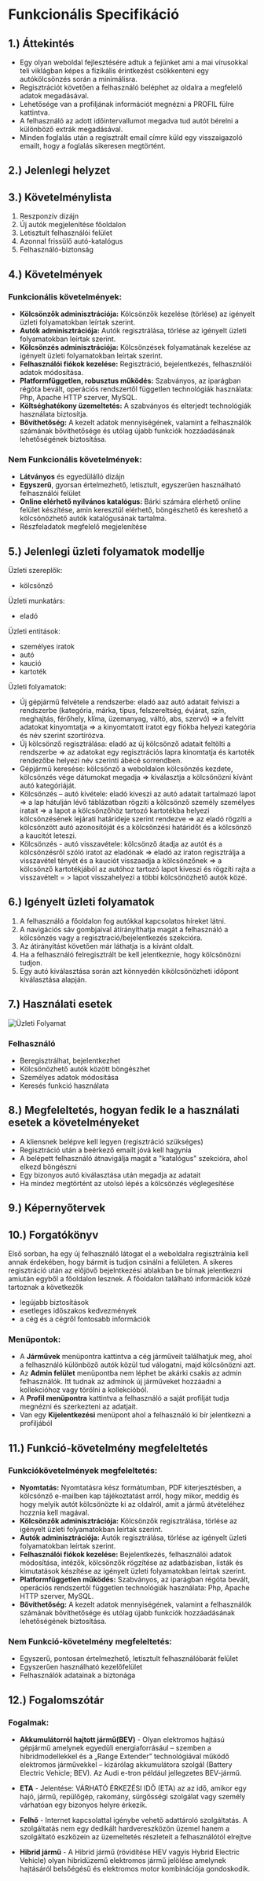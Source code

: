# Funkcionális Specifikáció
## 1.) Áttekintés
- Egy olyan weboldal fejlesztésére adtuk a fejünket ami a mai vírusokkal teli viklágban képes a fizikális érintkezést csökkenteni egy autókölcsönzés során a minimálisra.
- Regisztrációt követően a felhasználó beléphet az oldalra a megfelelő adatok megadásával.
- Lehetősége van a profiljának információt megnézni a PROFIL fülre kattintva.
- A felhasználó az adott időintervallumot megadva tud autót bérelni a különböző extrák megadásával.
- Minden foglalás után a regisztrált email címre küld egy visszaigazoló emailt, hogy a foglalás sikeresen megtörtént.
## 2.) Jelenlegi helyzet
## 3.) Követelménylista
 1. Reszponzív dizájn
 2. Új autók megjelenítése főoldalon
 3. Letisztult felhasználói felület
 4. Azonnal frissülő autó-katalógus
 5. Felhasználó-biztonság
 
## 4.) Követelmények
### Funkcionális követelmények:
- **Kölcsönzők adminisztrációja:** Kölcsönzők kezelése (törlése) az igényelt üzleti folyamatokban leírtak szerint.  
- **Autók adminisztrációja:** Autók regisztrálása, törlése az igényelt üzleti folyamatokban leírtak szerint.
- **Kölcsönzés adminisztrációja:** Kölcsönzések folyamatának kezelése az igényelt üzleti folyamatokban leírtak szerint.
- **Felhasználói fiókok kezelése:** Regisztráció, bejelentkezés, felhasználói adatok módosítása.
- **Platformfüggetlen, robusztus működés:** Szabványos, az iparágban régóta bevált, operációs rendszertől független technológiák használata: Php, Apache HTTP szerver, MySQL.   
- **Költséghatékony üzemeltetés:** A szabványos és elterjedt technológiák használata biztosítja. 
- **Bővíthetőség:** A kezelt adatok mennyiségének, valamint a felhasználók számának bővíthetősége és utólag újabb funkciók hozzáadásának lehetőségének biztosítása.
### Nem Funkcionális követelmények:
- **Látványos** és egyedülálló dizájn
- **Egyszerű**, gyorsan értelmezhető, letisztult, egyszerűen használható felhasználói felület
- **Online elérhető nyilvános katalógus:** Bárki számára elérhető online felület készítése, amin keresztül elérhető, böngészhető és kereshető a kölcsönözhető autók katalógusának tartalma.
- Részfeladatok megfelelő megjelenítése
## 5.) Jelenlegi üzleti folyamatok modellje
Üzleti szereplők: 	
-	kölcsönző

Üzleti munkatárs: 	
-	eladó

Üzleti entitások: 		
-	személyes iratok
-	autó
-	kaució
-	kartoték

Üzleti folyamatok: 	
-	Új gépjármű felvétele a rendszerbe: eladó aaz autó adatait felviszi a rendszerbe (kategória, márka, típus, felszereltség, évjárat, szín, meghajtás, férőhely, klíma, üzemanyag, váltó, abs, szervó) => a felvitt adatokat kinyomtatja => a kinyomtatott iratot egy fiókba helyezi kategória és név szerint szortírózva.
-	Új kölcsönző regisztrálása: eladó az új kölcsönző adatait feltölti a rendszerbe => az adatokat egy regisztrációs lapra kinomtatja és kartoték rendezőbe helyezi név szerinti ábécé sorrendben.
-	Gépjármű keresése: kölcsönző a weboldalon kölcsönzés kezdete, kölcsönzés vége dátumokat megadja => kiválasztja a kölcsönözni kívánt autó kategóriáját.
-	Kölcsönzés – autó kivétele: eladó kiveszi az autó adatait tartalmazó lapot => a lap hátulján lévő táblázatban rögzíti a kölcsönző személy személyes iratait => a lapot a kölcsönzőhöz tartozó kartotékba helyezi kölcsönzésének lejárati határideje szerint rendezve => az eladó rögzíti a kölcsönzött autó azonosítóját és a kölcsönzési határidőt és a kölcsönző a kaucitót leteszi.
-	Kölcsönzés - autó visszavétele: kölcsönző átadja az autót és a kölcsönzésről szóló iratot az eladónak => eladó az iraton regisztrálja a visszavétel tényét és a kauciót visszaadja a kölcsönzőnek => a kölcsönző kartotékjából az autóhoz tartozó lapot kiveszi és rögzíti rajta a visszavételt = > lapot visszahelyezi a többi kölcsönözhető autók közé.

## 6.) Igényelt üzleti folyamatok
1. A felhasználó a főoldalon fog autókkal kapcsolatos híreket látni.
2. A navigációs sáv gombjaival átírányíthatja magát a felhasználó a kölcsönzés vagy a regisztració/bejelentkezés szekcióra.
3. Az átirányítást követően már láthatja is a kívánt oldalt.
4. Ha a felhasználó felregisztrált be kell jelentkeznie, hogy kölcsönözni tudjon.
5. Egy autó kiválasztása során azt könnyedén kikölcsönözheti időpont kiválasztása alapján.

## 7.) Használati esetek
![Üzleti Folyamat](Pics/uzleti_folyamat.jpg)
### Felhasználó
- Beregisztrálhat, bejelentkezhet
- Kölcsönözhető autók között böngészhet
- Személyes adatok módosítása
- Keresés funkció használata
## 8.) Megfeleltetés, hogyan fedik le a használati esetek a követelményeket
- A kliensnek belépve kell legyen (regisztráció szükséges)
- Regisztráció után a beérkező emailt jóvá kell hagynia
- A belépett felhasználó átnavigálja magát a "katalógus" szekcióra, ahol elkezd böngészni
- Egy bizonyos autó kiválasztása után megadja az adatait
- Ha mindez megtörtént az utolsó lépés a kölcsönzés véglegesítése

## 9.) Képernyőtervek
## 10.) Forgatókönyv
Első sorban, ha egy új felhasználó látogat el a weboldalra regisztrálnia kell annak érdekében, hogy bármit is tudjon csinálni a felületen. A sikeres regisztráció után az előjövő bejelntkezési ablakban be bírnak jelentkezni amiután egyből a főoldalon lesznek. A főoldalon található információk közé tartoznak a következők
- legújabb biztosítások
- esetleges időszakos kedvezmények
- a cég és a cégről fontosabb információk
### Menüpontok:
 - A **Járművek** menüpontra kattintva a cég járműveit találhatjuk meg, ahol a felhasználó különböző autók közül tud válogatni, majd kölcsönözni azt.
 - Az **Admin felület** menüpontba nem léphet be akárki csakis az admin felhasználók. Itt tudnak az adminok új járműveket hozzáadni a kollekcióhoz vagy törölni a kollekcióból.
 - A **Profil menüpontra** kattintva a felhasználó a saját profilját tudja megnézni és szerkezteni az adatjait.
 - Van egy **Kijelentkezési** menüpont ahol a felhasználó ki bír jelentkezni a profiljából 
## 11.) Funkció-követelmény megfeleltetés
### Funkciókövetelmények megfeleltetés:
- **Nyomtatás:** Nyomtatásra kész formátumban, PDF kiterjesztésben, a kölcsönző e-mailben kap tájékoztatást arról, hogy mikor, meddig és hogy melyik autót kölcsönözte ki az oldalról, amit a jármű átvételéhez hozznia kell magával.
- **Kölcsönzők adminisztrációja:** Kölcsönzők regisztrálása, törlése az igényelt üzleti folyamatokban leírtak szerint.
- **Autók adminisztrációja:** Autók regisztrálása, törlése az igényelt üzleti folyamatokban leírtak szerint.
- **Felhasználói fiókok kezelése:** Bejelentkezés, felhasználói adatok módosítása, intézők, kölcsönzők rögzítése az adatbázisban, listák és kimutatások készítése az igényelt üzleti folyamatokban leírtak szerint.
- **Platformfüggetlen működés:** Szabványos, az iparágban régóta bevált, operációs rendszertől független technológiák használata: Php, Apache HTTP szerver, MySQL.
- **Bővíthetőség:** A kezelt adatok mennyiségének, valamint a felhasználók számának bővíthetősége és utólag újabb funkciók hozzáadásának lehetőségének biztosítása.

### Nem Funkció-követelmény megfeleltetés:
- Egyszerű, pontosan értelmezhető, letisztult felhasználóbarát felület
- Egyszerűen használható kezelőfelület
- Felhasználók adatainak a biztonága
## 12.) Fogalomszótár
### Fogalmak:
- **Akkumulátorról hajtott jármű(BEV)** - Olyan elektromos hajtású gépjármű amelynek egyedüli energiaforrásául – szemben a hibridmodellekkel és a „Range Extender” technológiával működő elektromos járművekkel – kizárólag akkumulátora szolgál (Battery Electric Vehicle; BEV). Az Audi e-tron például jellegzetes BEV-jármű.
 
 - **ETA** - Jelentése: VÁRHATÓ ÉRKEZÉSI IDŐ (ETA) az az idő, amikor egy hajó, jármű, repülőgép, rakomány, sürgősségi szolgálat vagy személy várhatóan egy bizonyos helyre érkezik.
 
 - **Felhő** - Internet kapcsolattal igénybe vehető adattároló szolgáltatás. A szolgáltatás nem egy dedikált hardvereszközön üzemel hanem a szolgáltató eszközein az üzemeltetés részleteit a felhasználótól elrejtve
 
 - **Hibrid jármű** - A Hibrid jármű (rövidítése HEV vagyis Hybrid Electric Vehicle) olyan hibridüzemű elektromos jármű jelölése amelynek hajtásáról belsőégésű és elektromos motor kombinációja gondoskodik.
